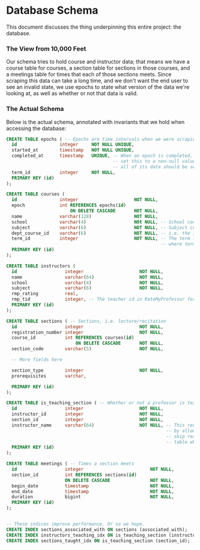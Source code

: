 # Database Schema
This document discusses the thing underpinning this entire project: the database.

### The View from 10,000 Feet
Our schema tries to hold course and instructor data; that means we have a course
table for courses, a section table for sections in those courses, and a meetings
table for times that each of those sections meets. Since scraping this data can
take a long time, and we don't want the end user to see an invalid state, we use
epochs to state what version of the data we're looking at, as well as whether or not
that data is valid.

### The Actual Schema
Below is the actual schema, annotated with invariants that we hold when accessing
the database:

```sql
CREATE TABLE epochs ( -- Epochs are time intervals when we were scraping
  id                integer     NOT NULL UNIQUE,
  started_at        timestamp   NOT NULL UNIQUE,
  completed_at      timestamp   UNIQUE, -- When an epoch is completed, it will
                                        -- set this to a non-null value, and
                                        -- all of its data should be served
  term_id           integer     NOT NULL,
  PRIMARY KEY (id)
);

CREATE TABLE courses (
  id                integer                     NOT NULL,
  epoch             int REFERENCES epochs(id)
                        ON DELETE CASCADE       NOT NULL,
  name              varchar(128)                NOT NULL,
  school            varchar(4)                  NOt NULL, -- School code: e.g. UA
  subject           varchar(6)                  NOT NULL, -- Subject code: e.g. CSCI
  dept_course_id    varchar(6)                  NOT NULL, -- i.e. the 102 in CSCI-UA 102 Data Structures
  term_id           integer                     NOT NULL, -- The term id, which is the value of term.getId()
                                                          -- where term is an instance of nyu.Term
  PRIMARY KEY (id)
);

CREATE TABLE instructors (
  id                  integer                     NOT NULL,
  name                varchar(64)                 NOT NULL,
  school              varchar(4)                  NOT NULL,
  subject             varchar(6)                  NOT NULL,
  rmp_rating          real,
  rmp_tid             integer, -- The teacher id in RateMyProfessor for this instructor.
  PRIMARY KEY (id)
);

CREATE TABLE sections ( -- Sections, i.e. lecture/recitation
  id                  integer                     NOT NULL,
  registration_number integer                     NOT NULL,
  course_id           int REFERENCES courses(id)
                          ON DELETE CASCADE       NOT NULL,
  section_code        varchar(5)                  NOT NULL,

  -- More fields here

  section_type        integer                     NOT NULL,
  prerequisites       varchar,

  PRIMARY KEY (id)
);

CREATE TABLE is_teaching_section ( -- Whether or not a professor is teaching a section.
  id                  integer                     NOT NULL,
  instructor_id       integer                     NOT NULL,
  section_id          integer                     NOT NULL,
  instructor_name     varchar(64)                 NOT NULL, -- This reduces load times
                                                            -- by allowing us to
                                                            -- skip reading the instructors
                                                            -- table when selecting sections.
  PRIMARY KEY (id)
);

CREATE TABLE meetings ( -- Times a section meets
  id                  integer                         NOT NULL,
  section_id          int REFERENCES sections(id)
                      ON DELETE CASCADE               NOT NULL,
  begin_date          timestamp                       NOT NULL,
  end_date            timestamp                       NOT NULL,
  duration            bigint                          NOT NULL,
  PRIMARY KEY (id)
);


-- These indices improve performance. Or so we hope.
CREATE INDEX sections_associated_with ON sections (associated_with);
CREATE INDEX instructors_teaching_idx ON is_teaching_section (instructor_id);
CREATE INDEX sections_taught_idx ON is_teaching_section (section_id);
```


